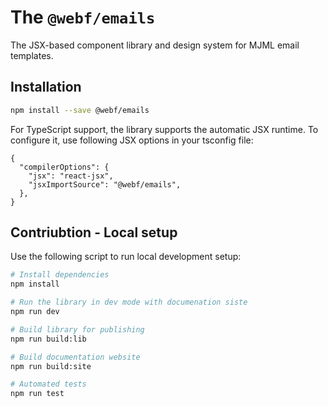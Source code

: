 # The `@webf/emails`

The JSX-based component library and design system for MJML email templates.

## Installation

```bash
npm install --save @webf/emails
```

For TypeScript support, the library supports the automatic JSX runtime. To configure it, use following JSX options in your tsconfig file:

```jsonc
{
  "compilerOptions": {
    "jsx": "react-jsx",
    "jsxImportSource": "@webf/emails",
  },
}
```

## Contriubtion - Local setup

Use the following script to run local development setup:

```bash
# Install dependencies
npm install

# Run the library in dev mode with documenation siste
npm run dev

# Build library for publishing
npm run build:lib

# Build documentation website
npm run build:site

# Automated tests
npm run test
```

